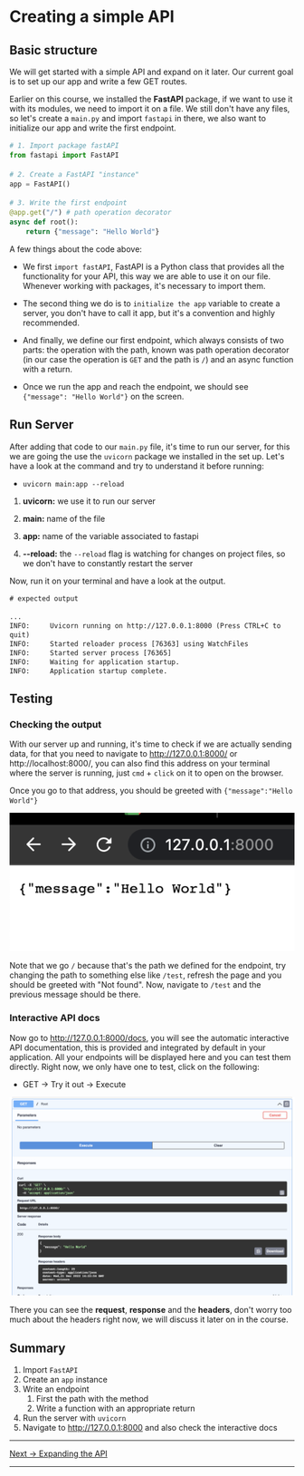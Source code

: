 # Creating a simple API

## Basic structure

We will get started with a simple API and expand on it later. Our current goal is to set up our app and write a few GET routes.

Earlier on this course, we installed the **FastAPI** package, if we want to use it with its modules, we need to import it on a file. We still don't have any files, so let's create a `main.py` and import `fastapi` in there, we also want to initialize our app and write the first endpoint.

```py
# 1. Import package fastAPI
from fastapi import FastAPI

# 2. Create a FastAPI "instance"
app = FastAPI()

# 3. Write the first endpoint
@app.get("/") # path operation decorator
async def root():
    return {"message": "Hello World"}
```

A few things about the code above:

- We first `import fastAPI`, FastAPI is a Python class that provides all the functionality for your API, this way we are able to use it on our file. Whenever working with packages, it's necessary to import them.

- The second thing we do is to `initialize the app` variable to create a server, you don't have to call it app, but it's a convention and highly recommended.

- And finally, we define our first endpoint, which always consists of two parts: the operation with the path, known was path operation decorator (in our case the operation is `GET` and the path is `/`) and an async function with a return.

- Once we run the app and reach the endpoint, we should see `{"message": "Hello World"}` on the screen.

## Run Server

After adding that code to our `main.py` file, it's time to run our server, for this we are going the use the `uvicorn` package we installed in the set up. Let's have a look at the command and try to understand it before running:

- `uvicorn main:app --reload`

1. **uvicorn:** we use it to run our server

2. **main:** name of the file

3. **app:** name of the variable associated to fastapi

4. **--reload:** the `--reload` flag is watching for changes on project files, so we don't have to constantly restart the server

Now, run it on your terminal and have a look at the output.

```shell
# expected output

...
INFO:     Uvicorn running on http://127.0.0.1:8000 (Press CTRL+C to quit)
INFO:     Started reloader process [76363] using WatchFiles
INFO:     Started server process [76365]
INFO:     Waiting for application startup.
INFO:     Application startup complete.
```

## Testing

### Checking the output

With our server up and running, it's time to check if we are actually sending data, for that you need to navigate to http://127.0.0.1:8000/ or http://localhost:8000/, you can also find this address on your terminal where the server is running, just `cmd` + `click` on it to open on the browser.

Once you go to that address, you should be greeted with `{"message":"Hello World"}`

<!-- image 1 -->
<img src="../../media/1-hello-world.png">

Note that we go `/` because that's the path we defined for the endpoint, try changing the path to something else like `/test`, refresh the page and you should be greeted with "Not found". Now, navigate to `/test` and the previous message should be there.

### Interactive API docs

Now go to http://127.0.0.1:8000/docs, you will see the automatic interactive API documentation, this is provided and integrated by default in your application. All your endpoints will be displayed here and you can test them directly. Right now, we only have one to test, click on the following:

- GET -> Try it out -> Execute

<img src="../../media/2-interactive-docs.png">

There you can see the **request**, **response** and the **headers**, don't worry too much about the headers right now, we will discuss it later on in the course.

## Summary

1. Import `FastAPI`
2. Create an `app` instance
3. Write an endpoint
   1. First the path with the method
   2. Write a function with an appropriate return
4. Run the server with `uvicorn`
5. Navigate to http://127.0.0.1:8000 and also check the interactive docs

---

[Next → Expanding the API](https://karlaevelize.github.io/fastapi-starter/docs/fastapi-starter/5-EXPANDING-API)

---
